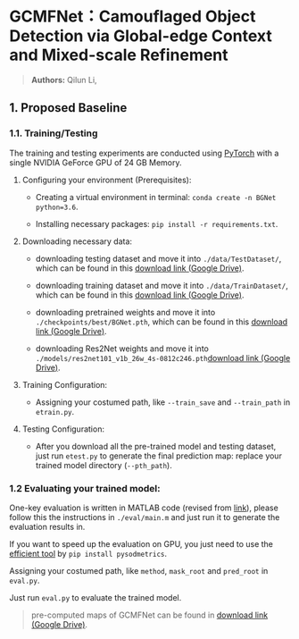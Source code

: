 # GCMFNet：Camouflaged Object Detection via Global-edge Context and Mixed-scale Refinement


> **Authors:** 
> Qilun Li,

## 1. Proposed Baseline

### 1.1. Training/Testing

The training and testing experiments are conducted using [PyTorch](https://github.com/pytorch/pytorch) with 
a single NVIDIA GeForce GPU of 24 GB Memory.

1. Configuring your environment (Prerequisites):
   
    + Creating a virtual environment in terminal: `conda create -n BGNet python=3.6`.
    
    + Installing necessary packages: `pip install -r requirements.txt`.

1. Downloading necessary data:

    + downloading testing dataset and move it into `./data/TestDataset/`, 
    which can be found in this [download link (Google Drive)](https://drive.google.com/file/d/1SLRB5Wg1Hdy7CQ74s3mTQ3ChhjFRSFdZ/view?usp=sharing).
    
    + downloading training dataset and move it into `./data/TrainDataset/`, 
    which can be found in this [download link (Google Drive)](https://drive.google.com/file/d/1Kifp7I0n9dlWKXXNIbN7kgyokoRY4Yz7/view?usp=sharing).
    
    + downloading pretrained weights and move it into `./checkpoints/best/BGNet.pth`, 
    which can be found in this [download link (Google Drive)](https://drive.google.com/file/d/1uRsku9-ILQvNhqAYYar3O71ENhbBU1BA/view?usp=sharing).  
    
    + downloading Res2Net weights and move it into `./models/res2net101_v1b_26w_4s-0812c246.pth`[download link (Google Drive)](https://drive.google.com/file/d/1vLrr82_SbNY__etRcc4NuxODu13OIeLa/view?usp=sharing). 
   
1. Training Configuration:

    + Assigning your costumed path, like `--train_save` and `--train_path` in `etrain.py`.

1. Testing Configuration:

    + After you download all the pre-trained model and testing dataset, just run `etest.py` to generate the final prediction map: replace your trained model directory (`--pth_path`).

### 1.2 Evaluating your trained model:

One-key evaluation is written in MATLAB code (revised from [link](https://github.com/DengPingFan/CODToolbox)), 
please follow this the instructions in `./eval/main.m` and just run it to generate the evaluation results in.

If you want to speed up the evaluation on GPU, you just need to use the [efficient tool](https://github.com/lartpang/PySODMetrics) by `pip install pysodmetrics`.

Assigning your costumed path, like `method`, `mask_root` and `pred_root` in `eval.py`.

Just run `eval.py` to evaluate the trained model.

> pre-computed maps of GCMFNet can be found in [download link (Google Drive)](https://drive.google.com/file/d/141-7rrpmgj1f6tau6p8Plb2oEJCTTl79/view?usp=sharing). 




